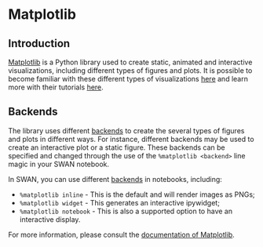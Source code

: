# Matplotlib

## Introduction

[Matplotlib](https://matplotlib.org/stable/) is a Python library used to create static, animated and interactive visualizations, including different types of figures and plots. It is possible to become familiar with these different types of visualizations [here](https://matplotlib.org/stable/plot_types/index.html) and learn more with their tutorials [here](https://matplotlib.org/stable/tutorials/index.html).

## Backends

The library uses different [backends](https://matplotlib.org/stable/users/explain/figure/backends.html) to create the several types of figures and plots in different ways. For instance, different backends may be used to create an interactive plot or a static figure.
These backends can be specified and changed through the use of the `%matplotlib <backend>` line magic in your SWAN notebook.

In SWAN, you can use different [backends](https://matplotlib.org/stable/users/explain/figure/backends.html) in notebooks, including:

* `%matplotlib inline` - This is the default and will render images as PNGs;
* `%matplotlib widget` - This generates an interactive ipywidget;
* `%matplotlib notebook` - This is also a supported option to have an interactive display.

For more information, please consult the [documentation of Matplotlib](https://matplotlib.org/stable/users/explain/quick_start.html#a-simple-example).
